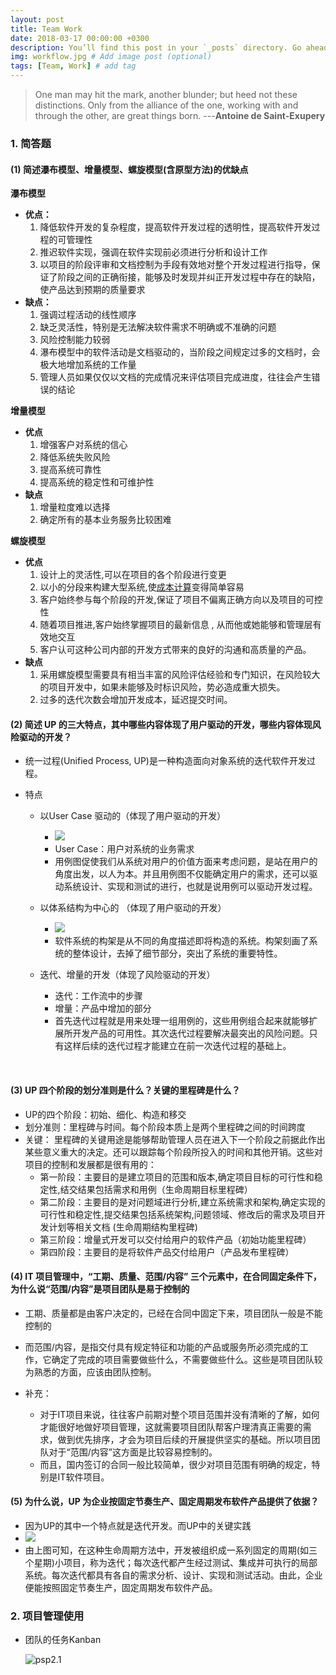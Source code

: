 ```yaml
---
layout: post
title: Team Work
date: 2018-03-17 00:00:00 +0300
description: You’ll find this post in your `_posts` directory. Go ahead and edit it and re-build the site to see your changes. # Add post description (optional)
img: workflow.jpg # Add image post (optional)
tags: [Team, Work] # add tag
---
```


> One man may hit the mark, another blunder; but heed not these distinctions. Only from the alliance of the one, working with and through the other, are great things born.      ---**Antoine de Saint-Exupery**

### 1. 简答题

#### (1) 简述瀑布模型、增量模型、螺旋模型(含原型方法)的优缺点

**瀑布模型**

- **优点：**
  1. 降低软件开发的复杂程度，提高软件开发过程的透明性，提高软件开发过程的可管理性
  2. 推迟软件实现，强调在软件实现前必须进行分析和设计工作
  3. 以项目的阶段评审和文档控制为手段有效地对整个开发过程进行指导，保证了阶段之间的正确衔接，能够及时发现并纠正开发过程中存在的缺陷，使产品达到预期的质量要求 
- **缺点：**
  1. 强调过程活动的线性顺序
  2. 缺乏灵活性，特别是无法解决软件需求不明确或不准确的问题
  3. 风险控制能力较弱
  4. 瀑布模型中的软件活动是文档驱动的，当阶段之间规定过多的文档时，会极大地增加系统的工作量
  5. 管理人员如果仅仅以文档的完成情况来评估项目完成进度，往往会产生错误的结论

**增量模型**

- **优点**
  1. 增强客户对系统的信心
  2. 降低系统失败风险
  3. 提高系统可靠性
  4. 提高系统的稳定性和可维护性 
- **缺点**
  1. 增量粒度难以选择
  2. 确定所有的基本业务服务比较困难 

**螺旋模型**

- **优点**
  1. 设计上的灵活性,可以在项目的各个阶段进行变更
  2. 以小的分段来构建大型系统,使[成本计算](http://wiki.mbalib.com/wiki/%E6%88%90%E6%9C%AC%E8%AE%A1%E7%AE%97)变得简单容易
  3. 客户始终参与每个阶段的开发,保证了项目不偏离正确方向以及项目的可控性
  4. 随着项目推进,客户始终掌握项目的最新信息 , 从而他或她能够和管理层有效地交互
  5. 客户认可这种公司内部的开发方式带来的良好的沟通和高质量的产品。
- **缺点**
  1. 采用螺旋模型需要具有相当丰富的风险评估经验和专门知识，在风险较大的项目开发中，如果未能够及时标识风险，势必造成重大损失。
  2. 过多的迭代次数会增加开发成本，延迟提交时间。

#### (2) 简述 UP 的三大特点，其中哪些内容体现了用户驱动的开发，哪些内容体现风险驱动的开发？ 

- 统一过程(Unified Process, UP)是一种构造面向对象系统的迭代软件开发过程。


- 特点

  - 以User Case 驱动的（体现了用户驱动的开发）

    - ![]({{site.baseurl}}/assets/img/use_case.png)
    - User Case：用户对系统的业务需求
    - 用例图促使我们从系统对用户的价值方面来考虑问题，是站在用户的角度出发，以人为本。并且用例图不仅能确定用户的需求，还可以驱动系统设计、实现和测试的进行，也就是说用例可以驱动开发过程。
  - 以体系结构为中心的 （体现了用户驱动的开发）
    - ![]({{site.baseurl}}/assets/img/architecture.png)
    - 软件系统的构架是从不同的角度描述即将构造的系统。构架刻画了系统的整体设计，去掉了细节部分，突出了系统的重要特性。
  - 迭代、增量的开发（体现了风险驱动的开发）
    - 迭代：工作流中的步骤
    - 增量：产品中增加的部分
    - 首先迭代过程就是用来处理一组用例的，这些用例组合起来就能够扩展所开发产品的可用性。其次迭代过程要解决最突出的风险问题。只有这样后续的迭代过程才能建立在前一次迭代过程的基础上。


​

#### (3) UP 四个阶段的划分准则是什么？关键的里程碑是什么？

- UP的四个阶段：初始、细化、构造和移交
- 划分准则：里程碑与时间。每个阶段本质上是两个里程碑之间的时间跨度
- 关键： 里程碑的关键用途是能够帮助管理人员在进入下一个阶段之前据此作出某些意义重大的决定。还可以跟踪每个阶段所投入的时间和其他开销。这些对项目的控制和发展都是很有用的：
  - 第一阶段：主要目的是建立项目的范围和版本,确定项目目标的可行性和稳定性,结交结果包括需求和用例（生命周期目标里程碑）
  - 第二阶段：主要目的是对问题域进行分析,建立系统需求和架构,确定实现的可行性和稳定性,提交结果包括系统架构,问题领域、修改后的需求及项目开发计划等相关文档 (生命周期结构里程碑)
  - 第三阶段：增量式开发可以交付给用户的软件产品（初始功能里程碑）
  - 第四阶段：主要目的是将软件产品交付给用户（产品发布里程碑）
    ​


#### (4)  IT 项目管理中，“工期、质量、范围/内容” 三个元素中，在合同固定条件下，为什么说“范围/内容”是项目团队是易于控制的

- 工期、质量都是由客户决定的，已经在合同中固定下来，项目团队一般是不能控制的


- 而范围/内容，是指交付具有规定特征和功能的产品或服务所必须完成的工作，它确定了完成的项目需要做些什么，不需要做些什么。这些是项目团队较为熟悉的方面，应该由团队控制。
- 补充：
  - 对于IT项目来说，往往客户前期对整个项目范围并没有清晰的了解，如何才能很好地做好项目管理，这就需要项目团队帮客户理清真正需要的需求，做到优先排序，才会为项目后续的开展提供坚实的基础。所以项目团队对于“范围/内容”这方面是比较容易控制的。
  - 而且，国内签订的合同一般比较简单，很少对项目范围有明确的规定，特别是IT软件项目。

#### (5) 为什么说，UP 为企业按固定节奏生产、固定周期发布软件产品提供了依据？

- 因为UP的其中一个特点就是迭代开发。而UP中的关键实践
- ![]({{site.baseurl}}/assets/img/iteration.png)
- 由上图可知，在这种生命周期方法中，开发被组织成一系列固定的周期(如三个星期)小项目，称为迭代；每次迭代都产生经过测试、集成并可执行的局部系统。每次迭代都具有各自的需求分析、设计、实现和测试活动。由此，企业便能按照固定节奏生产，固定周期发布软件产品。

### 2. 项目管理使用

- 团队的任务Kanban

  ![psp2.1]({{site.baseurl}}/assets/img/kanban.png)

  ​